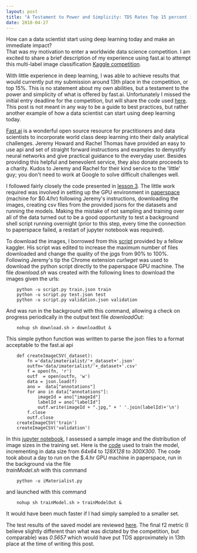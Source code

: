 ```yaml
---
layout: post
title: "A Testament to Power and Simplicity: TDS Rates Top 15 percent in Kaggle Competition, Fast.ai Experiment"
date: 2018-04-27
---
```

How can a data scientist start using deep learning today and make an immediate impact?  
That was my motivation to enter a worldwide data science competition. I am excited to share a brief description of my experience using fast.ai to attempt this multi-label image classification [Kaggle competition](https://www.kaggle.com/c/imaterialist-challenge-fashion-2018 "iMaterialist Kaggle Competition"). 

With little experience in deep learning, I was able to achieve results that would currently put my submission around 13th place in the competition, or top 15%.  This is no statement about my own abilities, but a testament to the power and simplicity of what is offered by fast.ai.  Unfortunately I missed the initial entry deadline for the competition, but will share the code used [here](https://github.com/dtylor/dtylor.github.io/tree/master/kaggle/imaterialist/).  This post is not meant in any way to be a guide to best practices, but rather another example of how a data scientist can start using deep learning today.

[Fast.ai](http://www.fast.ai/ "Fast.ai") is a wonderful open source resource for practitioners and data scientists to incorporate world class deep learning into their daily analytical challenges. Jeremy Howard and Rachel Thomas have provided an easy to use api and set of straight forward instructions and examples to demystify neural networks and give practical guidance to the everyday user.  Besides providing this helpful and benevolent service, they also donate proceeds to a charity.  Kudos to Jeremy and Rachel for their kind service to the 'little' guy; you don't need to work at Google to solve difficult challenges well. 

I followed fairly closely the code presented in [lesson 3](http://course.fast.ai/lessons/lesson3.html "Fast.ai lesson 3").  The little work required was involved in setting up the GPU environment in [paperspace](http://paperspace.com "paperspace.com") (machine for $0.4/hr) following Jeremy's instructions, downloading the images, creating csv files from the provided jsons for the datasets and running the models. Making the mistake of not sampling and training over all of the data turned out to be a good opportunity to test a background shell script  running overnight (prior to this step, every time the connection to paperspace failed, a restart of jupyter notebook was required).

To download the images, I borrowed from this [script](https://www.kaggle.com/nlecoy/imaterialist-downloader-util?scriptVersionId=3068456 "Script to download images") provided by a fellow kaggler.  His script was edited to increase the maximum number of files downloaded and change the quality of the jpgs from 90% to 100%. Following Jeremy's tip the Chrome extension *curlwget* was used to download the python script directly to the paperspace GPU machine.
The file *download.sh* was created with the following lines to download the images given the urls:
```
	python -u script.py train.json train
	python -u script.py test.json test
	python -u script.py validation.json validation
```
And was run in the background with this command, allowing a check on progress periodically in the output text file *downloadOut*:
```
	nohup sh download.sh > downloadOut &
```
This simple python function was written to parse the json files to a format acceptable to the fast.ai api 
```
	def createImageCSV(_dataset):
		fn ='data/imaterialist/'+_dataset+'.json'
		outfn='data/imaterialist/'+_dataset+'.csv'
		f = open(fn, 'r') 
		outf  = open(outfn, 'w') 
		data = json.load(f)
		ano =  data["annotations"]
		for ano in data["annotations"]:
			imageId = ano["imageId"]
			labelId = ano["labelId"]
			outf.write(imageId + ".jpg," + ' '.join(labelId)+'\n')
		f.close
		outf.close
	createImageCSV('train')
	createImageCSV('validation')		
```
In this [jupyter notebook](https://github.com/dtylor/dtylor.github.io/tree/master/kaggle/imaterialist/imaterialist.ipynb "Notebook to assess data"), I assessed a sample image and the distribution of image sizes in the training set.
Here is the [code](https://github.com/dtylor/dtylor.github.io/tree/master/kaggle/imaterialist/iMaterialist.py "Train Model") used to train the model, incrementing in data size from *64x64* to *128X128* to *300X300*.  The code took about a day to run on the $.4.hr GPU machine in paperspace, run in the background via the file  
*trainModel.sh* with this command
```
	python -u iMaterialist.py
```
and launched with this command
```
	nohup sh trainModel.sh > trainModelOut &
```
It would have been much faster if I had simply sampled to a smaller set.  

The test results of the saved model are reviewed [here](https://github.com/dtylor/dtylor.github.io/tree/master/kaggle/imaterialist/imaterialist_reviewResults.ipynb "Notebook to review model results"). The final f2 metric (I believe slightly different than what was dictated by the competition, but comparable) was *0.5657* which would have put TDS approximately in 13th place at the time of writing this post.
